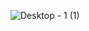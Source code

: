 ![Desktop - 1 (1)](https://github.com/dill2001/Weather_App/assets/134361910/d17f3fb4-d20f-4546-9236-f083814d06ea)

